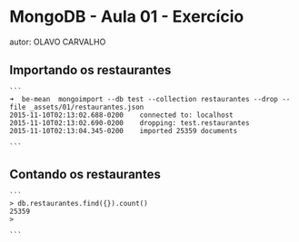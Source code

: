 # MongoDB - Aula 01 - Exercício
autor: OLAVO CARVALHO

## Importando os restaurantes

    ```
    ➜  be-mean  mongoimport --db test --collection restaurantes --drop --file _assets/01/restaurantes.json
    2015-11-10T02:13:02.688-0200    connected to: localhost
    2015-11-10T02:13:02.690-0200    dropping: test.restaurantes
    2015-11-10T02:13:04.345-0200    imported 25359 documents

    ```

## Contando os restaurantes

    ```
    > db.restaurantes.find({}).count()
    25359
    > 

    ```
